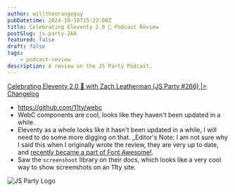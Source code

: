 ```yaml
---
author: willtheorangeguy
pubDatetime: 2024-10-10T15:22:00Z
title: Celebrating Eleventy 2.0 🎉 Podcast Review
postSlug: js-party-266
featured: false
draft: false
tags:
    - podcast-review
description: A review on the JS Party Podcast.
---
```


[Celebrating Eleventy 2.0 🎉 with Zach Leatherman (JS Party #266) |> Changelog](https://changelog.com/jsparty/266)

- https://github.com/11ty/webc 
- WebC components are cool, looks like they haven't been updated in a while.
- Eleventy as a whole looks like it hasn't been updated in a while, I will need to do some more digging on that. _Editor's Note: I am not sure why I said this when I originally wrote the review, they are very up to date, and [recently became a part of Font Awesome!](https://www.11ty.dev/blog/eleventy-font-awesome/).
- Saw the `screenshoot` library on their docs, which looks like a very cool way to show screenshots on an 11ty site.

![JS Party Logo](https://is1-ssl.mzstatic.com/image/thumb/Podcasts113/v4/8e/31/88/8e318808-56a6-b897-6f98-71cf214b54a3/mza_7508458937281322007.png/300x300bb.webp)
